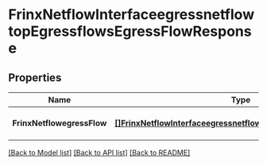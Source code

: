 # FrinxNetflowInterfaceegressnetflowtopEgressflowsEgressFlowResponse

## Properties
Name | Type | Description | Notes
------------ | ------------- | ------------- | -------------
**FrinxNetflowegressFlow** | [**[]FrinxNetflowInterfaceegressnetflowtopEgressflowsEgressFlow**](frinx.netflow.interfaceegressnetflowtop.egressflows.EgressFlow.md) |  | [optional] [default to null]

[[Back to Model list]](../README.md#documentation-for-models) [[Back to API list]](../README.md#documentation-for-api-endpoints) [[Back to README]](../README.md)


